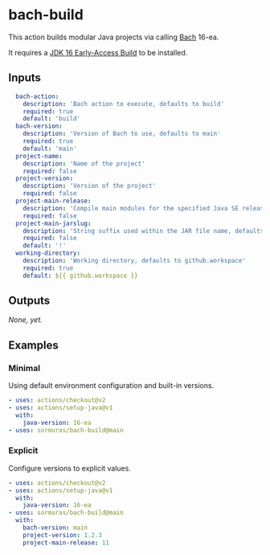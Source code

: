 # bach-build

This action builds modular Java projects via calling [Bach](https://github.com/sormuras/bach) 16-ea.

It requires a [JDK 16 Early-Access Build](https://jdk.java.net/16) to be installed.

## Inputs

```yaml
  bach-action:
    description: 'Bach action to execute, defaults to build'
    required: true
    default: 'build'
  bach-version:
    description: 'Version of Bach to use, defaults to main'
    required: true
    default: 'main'
  project-name:
    description: 'Name of the project'
    required: false
  project-version:
    description: 'Version of the project'
    required: false
  project-main-release:
    description: 'Compile main modules for the specified Java SE release'
    required: false
  project-main-jarslug:
    description: 'String suffix used within the JAR file name, defaults to the project-version'
    required: false
    default: '!'
  working-directory:
    description: 'Working directory, defaults to github.workspace'
    required: true
    default: ${{ github.workspace }}
```

## Outputs

_None, yet._

## Examples

### Minimal

Using default environment configuration and built-in versions.

```yaml
- uses: actions/checkout@v2
- uses: actions/setup-java@v1
  with:
    java-version: 16-ea
- uses: sormuras/bach-build@main
```

### Explicit

Configure versions to explicit values.

```yaml
- uses: actions/checkout@v2
- uses: actions/setup-java@v1
  with:
    java-version: 16-ea
- uses: sormuras/bach-build@main
  with:
    bach-version: main
    project-version: 1.2.3
    project-main-release: 11
```
